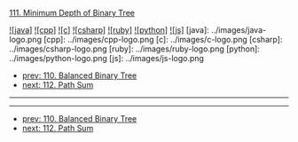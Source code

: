 [111. Minimum Depth of Binary Tree](https://leetcode.com/problems/minimum-depth-of-binary-tree/)

[![java]](../java/111-minimum-depth-of-binary-tree.md)
[![cpp]](../cpp/111-minimum-depth-of-binary-tree.md)
[![c]](../c/111-minimum-depth-of-binary-tree.md)
[![csharp]](../csharp/111-minimum-depth-of-binary-tree.md)
[![ruby]](../ruby/111-minimum-depth-of-binary-tree.md)
[![python]](../python/111-minimum-depth-of-binary-tree.md)
[![js]](../js/111-minimum-depth-of-binary-tree.md)
[java]: ../images/java-logo.png
[cpp]: ../images/cpp-logo.png
[c]: ../images/c-logo.png
[csharp]: ../images/csharp-logo.png
[ruby]: ../images/ruby-logo.png
[python]: ../images/python-logo.png
[js]: ../images/js-logo.png

- [prev: 110. Balanced Binary Tree](110-balanced-binary-tree.md)
- [next: 112. Path Sum](112-path-sum.md)

---



---

- [prev: 110. Balanced Binary Tree](110-balanced-binary-tree.md)
- [next: 112. Path Sum](112-path-sum.md)
